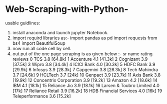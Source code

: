 # Web-Scraping-with-Python-
usable guidlines:
1) install anaconda and launch jupyter Notebook.
2) import requird libraries as:-
    import pandas as pd
    import requests
    from bs4 import BeautifulSoup
3) now run all code cell by cell.
4) out put of the one page scraping is as given below :-
sr  name	rating	reviews
0	TCS	3.8	[64.8k]
1	Accenture	4.1	[41.3k]
2	Cognizant	3.9	[37.5k]
3	Wipro	3.8	[34.4k]
4	ICICI Bank	4.0	[30.3k]
5	HDFC Bank	3.9	[29.9k]
6	Infosys	3.9	[28.3k]
7	Capgemini	3.8	[26.3k]
8	Tech Mahindra	3.7	[24.6k]
9	HCLTech	3.7	[24k]
10	Genpact	3.9	[23.7k]
11	Axis Bank	3.8	[19.9k]
12	Concentrix Corporation	3.9	[19.2k]
13	Amazon	4.2	[18.6k]
14	IBM	4.1	[18.1k]
15	Reliance Jio	3.9	[18.1k]
16	Larsen & Toubro Limited	4.0	[17k]
17	Reliance Retail	3.9	[16.2k]
18	HDB Financial Services	4.0	[16k]
19	Teleperformance	3.6	[15.2k]

